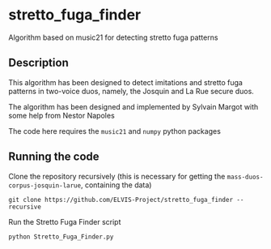 # stretto_fuga_finder
Algorithm based on music21 for detecting stretto fuga patterns


## Description
This algorithm has been designed to detect imitations and stretto fuga patterns in two-voice duos, namely, the Josquin and La Rue secure duos.

The algorithm has been designed and implemented by Sylvain Margot with some help from Nestor Napoles

The code here requires the `music21` and `numpy` python packages

## Running the code
Clone the repository recursively (this is necessary for getting the `mass-duos-corpus-josquin-larue`, containing the data)

```
git clone https://github.com/ELVIS-Project/stretto_fuga_finder --recursive
```

Run the Stretto Fuga Finder script
```
python Stretto_Fuga_Finder.py
```

